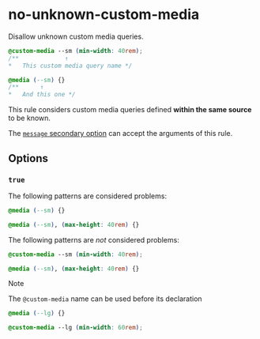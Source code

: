# no-unknown-custom-media

Disallow unknown custom media queries.

<!-- prettier-ignore -->
```css
@custom-media --sm (min-width: 40rem);
/**             ↑
*   This custom media query name */

@media (--sm) {}
/**      ↑
*   And this one */
```

This rule considers custom media queries defined **within the same source** to be known.

The [`message` secondary option](https://github.com/stylelint/stylelint/16.10.0/docs/user-guide/configure.md#message) can accept the arguments of this rule.

## Options

### `true`

The following patterns are considered problems:

<!-- prettier-ignore -->
```css
@media (--sm) {}

@media (--sm), (max-height: 40rem) {}
```

The following patterns are _not_ considered problems:

<!-- prettier-ignore -->
```css
@custom-media --sm (min-width: 40rem);

@media (--sm), (max-height: 40rem) {}
```

> [!NOTE]
> The `@custom-media` name can be used before its declaration

<!-- prettier-ignore -->
```css
@media (--lg) {}

@custom-media --lg (min-width: 60rem);
```
